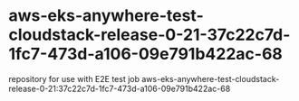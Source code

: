 # aws-eks-anywhere-test-cloudstack-release-0-21-37c22c7d-1fc7-473d-a106-09e791b422ac-68
repository for use with E2E test job aws-eks-anywhere-test-cloudstack-release-0-21:37c22c7d-1fc7-473d-a106-09e791b422ac-68
